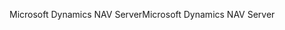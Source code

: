 <span data-ttu-id="de70c-101">Microsoft Dynamics NAV Server</span><span class="sxs-lookup"><span data-stu-id="de70c-101">Microsoft Dynamics NAV Server</span></span>